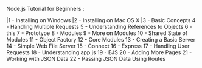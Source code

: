 Node.js Tutorial for Beginners :

|1 - Installing on Windows 
|2 - Installing on Mac OS X
|3 - Basic Concepts
4 - Handling Multiple Requests
5 - Understanding References to Objects
6 - this
7 - Prototype
8 - Modules
9 - More on Modules
10 - Shared State of Modules
11 - Object Factory
12 - Core Modules
13 - Creating a Basic Server
14 - Simple Web File Server
15 - Connect
16 - Express
17 - Handling User Requests
18 - Understanding app.js
19 - EJS
20 - Adding More Pages
21 - Working with JSON Data
22 - Passing JSON Data Using Routes
